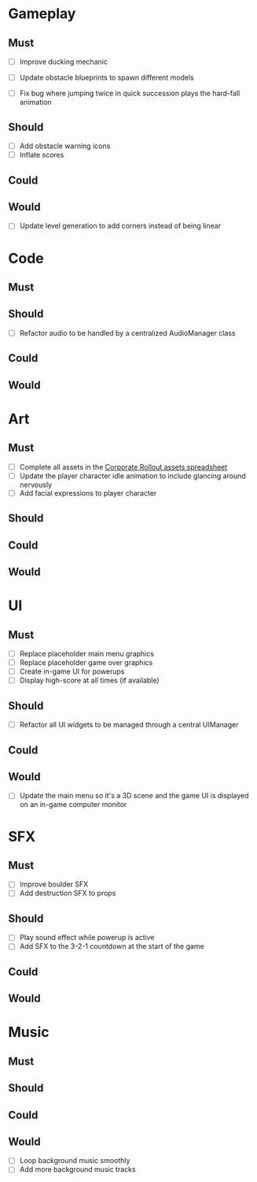 # Gameplay
## Must
- [ ] Improve ducking mechanic
- [ ] Update obstacle blueprints to spawn different models
- [ ] Fix bug where jumping twice in quick succession plays the hard-fall animation


## Should
- [ ] Add obstacle warning icons
- [ ] Inflate scores

## Could
## Would
- [ ] Update level generation to add corners instead of being linear


# Code
## Must

## Should
- [ ] Refactor audio to be handled by a centralized AudioManager class

## Could

## Would


# Art
## Must
- [ ] Complete all assets in the [Corporate Rollout assets spreadsheet](https://docs.google.com/spreadsheets/d/191MOwSGsKXqwEgvzihiEf_zCXeHrzPd34X6nVXWNiSo/edit#gid=0)
- [ ] Update the player character idle animation to include glancing around nervously
- [ ] Add facial expressions to player character

## Should

## Could

## Would


# UI
## Must
- [ ] Replace placeholder main menu graphics
- [ ] Replace placeholder game over graphics
- [ ] Create in-game UI for powerups
- [ ] Display high-score at all times (if available)

## Should
- [ ] Refactor all UI widgets to be managed through a central UIManager

## Could
## Would
- [ ] Update the main menu so it's a 3D scene and the game UI is displayed on an in-game computer monitor


# SFX
## Must
- [ ] Improve boulder SFX
- [ ] Add destruction SFX to props

## Should
- [ ] Play sound effect while powerup is active
- [ ] Add SFX to the 3-2-1 countdown at the start of the game

## Could

## Would


# Music
## Must
## Should
## Could
## Would
- [ ] Loop background music smoothly
- [ ] Add more background music tracks